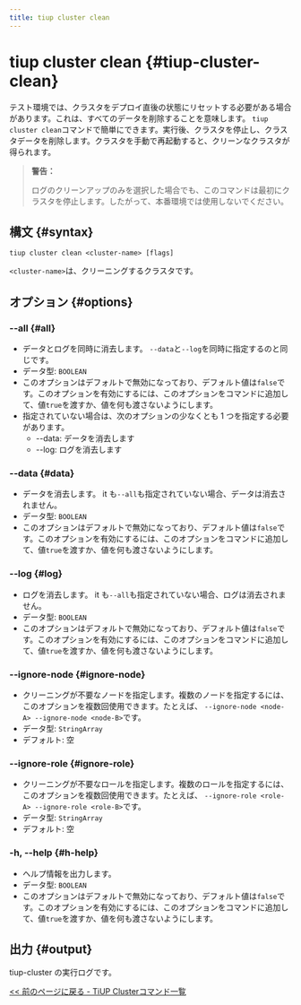 ```yaml
---
title: tiup cluster clean
---
```


# tiup cluster clean {#tiup-cluster-clean}

テスト環境では、クラスタをデプロイ直後の状態にリセットする必要がある場合があります。これは、すべてのデータを削除することを意味します。 `tiup cluster clean`コマンドで簡単にできます。実行後、クラスタを停止し、クラスタデータを削除します。クラスタを手動で再起動すると、クリーンなクラスタが得られます。

> **警告：**
>
> ログのクリーンアップのみを選択した場合でも、このコマンドは最初にクラスタを停止します。したがって、本番環境では使用しないでください。

## 構文 {#syntax}

```shell
tiup cluster clean <cluster-name> [flags]
```

`<cluster-name>`は、クリーニングするクラスタです。

## オプション {#options}

### &#x20;--all {#all}

-   データとログを同時に消去します。 `--data`と`--log`を同時に指定するのと同じです。
-   データ型: `BOOLEAN`
-   このオプションはデフォルトで無効になっており、デフォルト値は`false`です。このオプションを有効にするには、このオプションをコマンドに追加して、値`true`を渡すか、値を何も渡さないようにします。
-   指定されていない場合は、次のオプションの少なくとも 1 つを指定する必要があります。
    -   --data: データを消去します
    -   --log: ログを消去します

### &#x20;--data {#data}

-   データを消去します。 it も`--all`も指定されていない場合、データは消去されません。
-   データ型: `BOOLEAN`
-   このオプションはデフォルトで無効になっており、デフォルト値は`false`です。このオプションを有効にするには、このオプションをコマンドに追加して、値`true`を渡すか、値を何も渡さないようにします。

### &#x20;--log {#log}

-   ログを消去します。 it も`--all`も指定されていない場合、ログは消去されません。
-   データ型: `BOOLEAN`
-   このオプションはデフォルトで無効になっており、デフォルト値は`false`です。このオプションを有効にするには、このオプションをコマンドに追加して、値`true`を渡すか、値を何も渡さないようにします。

### --ignore-node {#ignore-node}

-   クリーニングが不要なノードを指定します。複数のノードを指定するには、このオプションを複数回使用できます。たとえば、 `--ignore-node <node-A> --ignore-node <node-B>`です。
-   データ型: `StringArray`
-   デフォルト: 空

### --ignore-role {#ignore-role}

-   クリーニングが不要なロールを指定します。複数のロールを指定するには、このオプションを複数回使用できます。たとえば、 `--ignore-role <role-A> --ignore-role <role-B>`です。
-   データ型: `StringArray`
-   デフォルト: 空

### -h, --help {#h-help}

-   ヘルプ情報を出力します。
-   データ型: `BOOLEAN`
-   このオプションはデフォルトで無効になっており、デフォルト値は`false`です。このオプションを有効にするには、このオプションをコマンドに追加して、値`true`を渡すか、値を何も渡さないようにします。

## 出力 {#output}

tiup-cluster の実行ログです。

[&lt;&lt; 前のページに戻る - TiUP Clusterコマンド一覧](/tiup/tiup-component-cluster.md#command-list)
